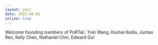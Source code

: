 ```yaml
---
layout: post
date: 2022-08-01
inline: true
---
```


Welcome founding members of PoRTaL: Yuki Wang, Kushal Kedia, Juntao Ren, Kelly Chen, Nathaniel Chin, Edward Gu!
